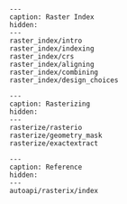 ```{include} ../README.md

```

```{toctree}
---
caption: Raster Index
hidden:
---
raster_index/intro
raster_index/indexing
raster_index/crs
raster_index/aligning
raster_index/combining
raster_index/design_choices
```

```{toctree}
---
caption: Rasterizing
hidden:
---
rasterize/rasterio
rasterize/geometry_mask
rasterize/exactextract
```

```{toctree}
---
caption: Reference
hidden:
---
autoapi/rasterix/index
```
